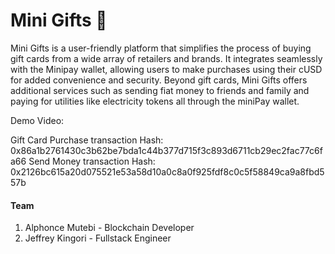 
# Mini Gifts :gift:

Mini Gifts is a user-friendly platform that simplifies the process of buying gift cards from a wide array of retailers and brands. It integrates seamlessly with the Minipay wallet, allowing users to make purchases using their cUSD for added convenience and security. Beyond gift cards, Mini Gifts offers additional services such as sending fiat money to friends and family and paying for utilities like electricity tokens all through the miniPay wallet.

Demo Video: 

Gift Card Purchase transaction Hash: 0x86a1b2761430c3b62be7bda1c44b377d715f3c893d6711cb29ec2fac77c6fa66
Send Money transaction Hash: 0x2126bc615a20d075521e53a58d10a0c8a0f925fdf8c0c5f58849ca9a8fbd557b


#### Team
 1. Alphonce Mutebi - Blockchain Developer
 2. Jeffrey Kingori - Fullstack Engineer


